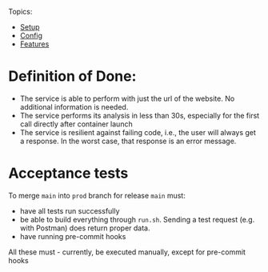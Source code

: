 
Topics:

- [Setup](setup.md)
- [Config](config.md)
- [Features](Features.md)

# Definition of Done:

- The service is able to perform with just the url of the website. No additional information is needed.
- The service performs its analysis in less than 30s, especially for the first call directly after container launch
- The service is resilient against failing code, i.e., the user will always get a response. 
  In the worst case, that response is an error message.
  

# Acceptance tests

To merge `main` into `prod` branch for release `main` must:

- have all tests run successfully
- be able to build everything through `run.sh`. Sending a test request (e.g. with Postman) does return proper data.
- have running pre-commit hooks

All these must - currently, be executed manually, except for pre-commit hooks